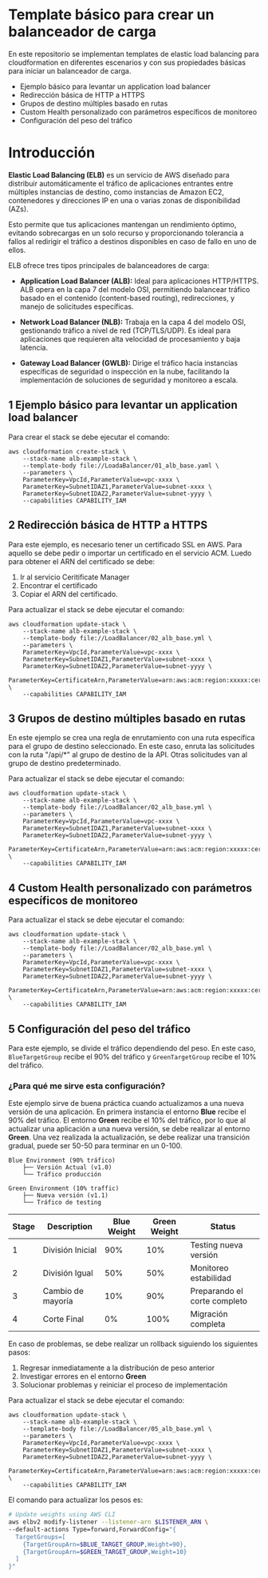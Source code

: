 # Template básico para crear un balanceador de carga

En este repositorio se implementan templates de elastic load balancing para cloudformation en diferentes escenarios y con sus propiedades básicas para iniciar un balanceador de carga.

- Ejemplo básico para levantar un application load balancer
- Redirección básica de HTTP a HTTPS
- Grupos de destino múltiples basado en rutas
- Custom Health personalizado con parámetros específicos de monitoreo
- Configuración del peso del tráfico

# Introducción

**Elastic Load Balancing (ELB)** es un servicio de AWS diseñado para distribuir automáticamente el tráfico de aplicaciones entrantes entre múltiples instancias de destino, como instancias de Amazon EC2, contenedores y direcciones IP en una o varias zonas de disponibilidad (AZs).

Esto permite que tus aplicaciones mantengan un rendimiento óptimo, evitando sobrecargas en un solo recurso y proporcionando tolerancia a fallos al redirigir el tráfico a destinos disponibles en caso de fallo en uno de ellos.

ELB ofrece tres tipos principales de balanceadores de carga:

- **Application Load Balancer (ALB):** Ideal para aplicaciones HTTP/HTTPS. ALB opera en la capa 7 del modelo OSI, permitiendo balancear tráfico basado en el contenido (content-based routing), redirecciones, y manejo de solicitudes específicas.

- **Network Load Balancer (NLB):** Trabaja en la capa 4 del modelo OSI, gestionando tráfico a nivel de red (TCP/TLS/UDP). Es ideal para aplicaciones que requieren alta velocidad de procesamiento y baja latencia.

- **Gateway Load Balancer (GWLB):** Dirige el tráfico hacia instancias específicas de seguridad o inspección en la nube, facilitando la implementación de soluciones de seguridad y monitoreo a escala.

## 1 Ejemplo básico para levantar un application load balancer

Para crear el stack se debe ejecutar el comando:

```
aws cloudformation create-stack \
    --stack-name alb-example-stack \
    --template-body file://LoadaBalancer/01_alb_base.yaml \
    --parameters \
    ParameterKey=VpcId,ParameterValue=vpc-xxxx \
    ParameterKey=SubnetIDAZ1,ParameterValue=subnet-xxxx \
    ParameterKey=SubnetIDAZ2,ParameterValue=subnet-yyyy \
    --capabilities CAPABILITY_IAM
```

## 2 Redirección básica de HTTP a HTTPS

Para este ejemplo, es necesario tener un certificado SSL en AWS. Para aquello se debe pedir o importar un certificado en el servicio ACM. Luedo para obtener el ARN del certificado se debe:

1. Ir al servicio Ceritificate Manager
2. Encontrar el certificado
3. Copiar el ARN del certificado.

Para actualizar el stack se debe ejecutar el comando:

```
aws cloudformation update-stack \
    --stack-name alb-example-stack \
    --template-body file://LoadBalancer/02_alb_base.yml \
    --parameters \
    ParameterKey=VpcId,ParameterValue=vpc-xxxx \
    ParameterKey=SubnetIDAZ1,ParameterValue=subnet-xxxx \
    ParameterKey=SubnetIDAZ2,ParameterValue=subnet-yyyy \
    ParameterKey=CertificateArn,ParameterValue=arn:aws:acm:region:xxxxx:certificate/xxxxxxxx \
    --capabilities CAPABILITY_IAM
```

## 3 Grupos de destino múltiples basado en rutas

En este ejemplo se crea una regla de enrutamiento con una ruta específica para el grupo de destino seleccionado. En este caso, enruta las solicitudes con la ruta "/api/*" al grupo de destino de la API. Otras solicitudes van al grupo de destino predeterminado.

Para actualizar el stack se debe ejecutar el comando:

```
aws cloudformation update-stack \
    --stack-name alb-example-stack \
    --template-body file://LoadBalancer/02_alb_base.yml \
    --parameters \
    ParameterKey=VpcId,ParameterValue=vpc-xxxx \
    ParameterKey=SubnetIDAZ1,ParameterValue=subnet-xxxx \
    ParameterKey=SubnetIDAZ2,ParameterValue=subnet-yyyy \
    ParameterKey=CertificateArn,ParameterValue=arn:aws:acm:region:xxxxx:certificate/xxxxxxxx \
    --capabilities CAPABILITY_IAM
```

## 4 Custom Health personalizado con parámetros específicos de monitoreo

Para actualizar el stack se debe ejecutar el comando:

```
aws cloudformation update-stack \
    --stack-name alb-example-stack \
    --template-body file://LoadBalancer/02_alb_base.yml \
    --parameters \
    ParameterKey=VpcId,ParameterValue=vpc-xxxx \
    ParameterKey=SubnetIDAZ1,ParameterValue=subnet-xxxx \
    ParameterKey=SubnetIDAZ2,ParameterValue=subnet-yyyy \
    ParameterKey=CertificateArn,ParameterValue=arn:aws:acm:region:xxxxx:certificate/xxxxxxxx \
    --capabilities CAPABILITY_IAM
```

## 5 Configuración del peso del tráfico

Para este ejemplo, se divide el tráfico dependiendo del peso. En este caso, `BlueTargetGroup` recibe el 90% del tráfico y `GreenTargetGroup` recibe el 10% del tráfico.

### ¿Para qué me sirve esta configuración?

Este ejemplo sirve de buena práctica cuando actualizamos a una nueva versión de una aplicación. En primera instancia el entorno **Blue** recibe el 90% del tráfico. El entorno **Green** recibe el 10% del tráfico, por lo que al actualizar una aplicación a una nueva versión, se debe realizar al entorno **Green**. Una vez realizada la actualización, se debe realizar una transición gradual, puede ser 50-50 para terminar en un 0-100.

```
Blue Environment (90% tráfico)
    ├── Versión Actual (v1.0)
    └── Tráfico producción

Green Environment (10% traffic)
    ├── Nueva versión (v1.1)
    └── Tráfico de testing
```

| Stage | Description | Blue Weight | Green Weight | Status |
|-------|-------------|-------------|--------------|--------|
| 1 | División Inicial | 90% | 10% | Testing nueva versión |
| 2 | División Igual | 50% | 50% | Monitoreo estabilidad |
| 3 | Cambio de mayoría | 10% | 90% | Preparando el corte completo |
| 4 | Corte Final | 0% | 100% | Migración completa |

En caso de problemas, se debe realizar un rollback siguiendo los siguientes pasos:

1. Regresar inmediatamente a la distribución de peso anterior
2. Investigar errores en el entorno **Green**
3. Solucionar problemas y reiniciar el proceso de implementación

Para actualizar el stack se debe ejecutar el comando:

```
aws cloudformation update-stack \
    --stack-name alb-example-stack \
    --template-body file://LoadBalancer/05_alb_base.yml \
    --parameters \
    ParameterKey=VpcId,ParameterValue=vpc-xxxx \
    ParameterKey=SubnetIDAZ1,ParameterValue=subnet-xxxx \
    ParameterKey=SubnetIDAZ2,ParameterValue=subnet-yyyy \
    ParameterKey=CertificateArn,ParameterValue=arn:aws:acm:region:xxxxx:certificate/xxxxxxxx \
    --capabilities CAPABILITY_IAM
```
El comando para actualizar los pesos es:

```bash
# Update weights using AWS CLI
aws elbv2 modify-listener --listener-arn $LISTENER_ARN \
--default-actions Type=forward,ForwardConfig="{
  TargetGroups=[
    {TargetGroupArn=$BLUE_TARGET_GROUP,Weight=90},
    {TargetGroupArn=$GREEN_TARGET_GROUP,Weight=10}
  ]
}"
```
